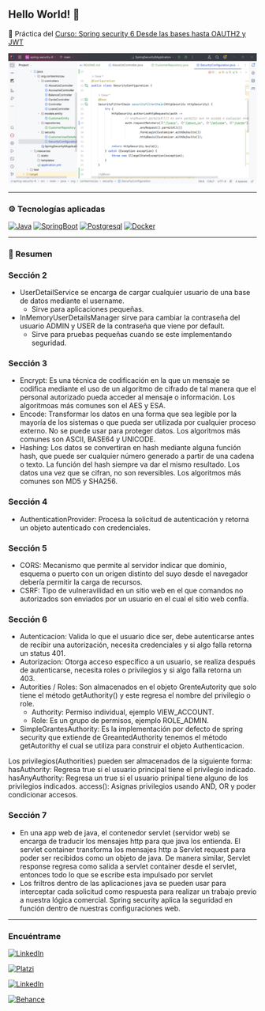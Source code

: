 ## Hello World! 👋

🤩 Práctica del [Curso: Spring security 6 Desde las bases hasta OAUTH2 y JWT](https://www.udemy.com/course/spring-security-6-desde-las-bases-hasta-oauth2-y-jwt/>)

![](https://github.com/cortesrmzcau/cortesrmzcau/blob/main/examples/spring-security-6/1.png?raw=true)

-------------

### ⚙ Tecnologías aplicadas

[![Java](https://img.shields.io/badge/Java-007396?style=for-the-badge&logo=java&logoColor=white&labelColor=101010)]()
[![SpringBoot](https://img.shields.io/badge/SpringBoot-3DDC84?style=for-the-badge&logo=spring&logoColor=white&labelColor=101010)]()
[![Postgresql](https://img.shields.io/badge/Postgresql-007396?style=for-the-badge&logo=postgresql&logoColor=white&labelColor=101010)]()
[![Docker](https://img.shields.io/badge/Docker-1d63ed?style=for-the-badge&logo=docker&logoColor=white&labelColor=101010)]()

-------------
### 🚀 Resumen

### Sección 2

* UserDetailService se encarga de cargar cualquier usuario de una base de datos mediante el username.
    * Sirve para aplicaciones pequeñas.
* InMemoryUserDetailsManager sirve para cambiar la contraseña del usuario ADMIN y USER de la contraseña que viene por default.
    - Sirve para pruebas pequeñas cuando se este implementando seguridad.

### Sección 3

* Encrypt: Es una técnica de codificación en la que un mensaje se codifica mediante el uso de un algoritmo de cifrado de tal manera que el personal autorizado pueda acceder al mensaje o información. Los algoritmoas más comunes son el AES y ESA.
* Encode: Transformar los datos en una forma que sea legible por la mayoría de los sistemas o que pueda ser utilizada por cualquier proceso externo. No se puede usar para proteger datos. Los algoritmos más comunes son ASCII, BASE64 y UNICODE.
* Hashing: Los datos se convertiran en hash mediante alguna función hash, que puede ser cualquier número generado a partir de una cadena o texto. La función del hash siempre va dar el mismo resultado. Los datos una vez que se cifran, no son reversibles. Los algoritmos más comunes son MD5 y SHA256.

### Sección 4

* AuthenticationProvider: Procesa la solicitud de autenticación y retorna un objeto autenticado con credenciales.

### Sección 5

* CORS: Mecanismo que permite al servidor indicar que dominio, esquema o puerto con un origen distinto del suyo desde el navegador debería permitir la carga de recursos.
* CSRF: Tipo de vulneravilidad en un sitio web en el que comandos no autorizados son enviados por un usuario en el cual el sitio web confía.

### Sección 6

* Autenticacion: Valida lo que el usuario dice ser, debe autenticarse antes de recibir una autorización, necesita credenciales y si algo falla retorna un status 401.
* Autorizacion: Otorga acceso específico a un usuario, se realiza después de autenticarse, necesita roles o privilegios y si algo falla retorna un 403.
* Autorities / Roles: Son almacenados en el objeto GrenteAutority que solo tiene el método getAuthority() y este regresa el nombre del privilegio o role.
  * Authority: Permiso individual, ejemplo VIEW_ACCOUNT.
  * Role: Es un grupo de permisos, ejemplo ROLE_ADMIN.
* SimpleGrantesAuthority: Es la implementación por defecto de spring security que extiende de GreantedAuthority tenemos el método getAutorithy el cual se utiliza para construir el objeto Authenticacion.

Los privilegios(Authorities) pueden ser almacenados de la siguiente forma:
  hasAuthority: Regresa true si el usuario principal tiene el privilegio indicado.
  hasAnyAuthority: Regresa un true si el usuario prinipal tiene alguno de los privilegios indicados.
  access(): Asignas privilegios usando AND, OR y poder condicionar accesos.

### Sección 7

* En una app web de java, el contenedor servlet (servidor web) se encarga de traducir los mensajes http para que java los entienda. El servlet container transforma los mensajes http a Servlet request para poder ser recibidos como un objeto de java. De manera similar, Servlet response regresa como salida a servlet container desde el servlet, entonces todo lo que se escribe esta impulsado por servlet
* Los friltros dentro de las aplicaciones java se pueden usar para interceptar cada solicitud como respuesta para realizar un trabajo previo a nuestra lógica comercial. Spring security aplica la seguridad en función dentro de nuestras configuraciones web. 

-------------

### Encuéntrame

[![LinkedIn](https://img.shields.io/badge/LinkedIn-cesar_augusto_cortes_ramirez-0077B5?style=for-the-badge&logo=linkedin&logoColor=white&labelColor=101010)](https://www.linkedin.com/in/cortesrmzcau)

[![Platzi](https://img.shields.io/badge/Platzi-cesar_augusto_cortes_ramirez-0aeb8b?style=for-the-badge&logo=platzi&logoColor=white&labelColor=101010)](https://platzi.com/p/cortesrmzca)

[![LinkedIn](https://img.shields.io/badge/Udemy-cesar_augusto_cortes_ramirez-a435f0?style=for-the-badge&logo=Udemy&logoColor=white&labelColor=101010)](https://www.udemy.com/user/cesar-augusto-cortes-ramirez)

[![Behance](https://img.shields.io/badge/Behance-cesar_augusto_cortes_ramirez-0056ff?style=for-the-badge&logo=Behance&logoColor=white&labelColor=101010)](https://www.behance.net/cortesrmzca)